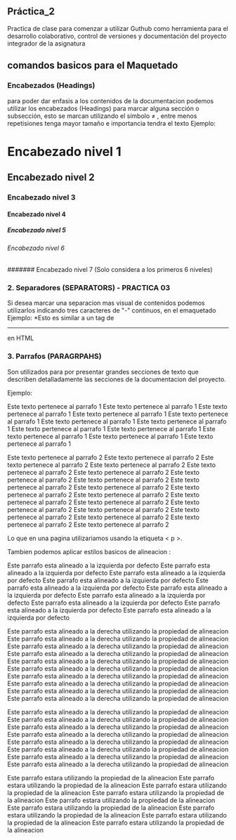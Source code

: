 ## Práctica_2
Practica de clase para comenzar a utilizar Guthub como herramienta para el desarrollo colaborativo, control de versiones y documentación del proyecto integrador de la asignatura 
## comandos basicos para el Maquetado

### Encabezados (Headings)
para poder dar enfasis a los contenidos de la documentacion podemos utilizar los encabezados (Headings)
para marcar alguna sección o subsección, esto se marcan utilizando el símbolo ≠ , entre menos repetisiones tenga mayor tamaño e importancia tendra el texto
Ejemplo:
# Encabezado nivel 1
## Encabezado nivel 2
### Encabezado nivel 3
#### Encabezado nivel 4
##### Encabezado nivel 5
###### Encabezado nivel 6
####### Encabezado nivel 7 (Solo considera a los primeros 6 niveles)

### 2. Separadores (SEPARATORS) - PRACTICA 03
Si desea marcar una separacion mas visual de contenidos podemos utilizarlos indicando tres caracteres de "-"
continuos, en el emaquetado
Ejemplo:
*Esto es similar a un tag de <HR> en HTML
### 3. Parrafos (PARAGRPAHS)

Son utilizados para por presentar grandes secciones de texto que describen detalladamente las secciones de la documentacion del proyecto.

Ejemplo:


Este texto pertenece al parrafo 1 Este texto pertenece al parrafo 1 Este texto pertenece al parrafo 1 Este texto pertenece al parrafo 1
Este texto pertenece al parrafo 1 Este texto pertenece al parrafo 1 Este texto pertenece al parrafo 1 Este texto pertenece al parrafo 1
Este texto pertenece al parrafo 1 Este texto pertenece al parrafo 1 Este texto pertenece al parrafo 1 Este texto pertenece al parrafo 1

Este texto pertenece al parrafo 2 Este texto pertenece al parrafo 2 Este texto pertenece al parrafo 2 Este texto pertenece al parrafo 2
Este texto pertenece al parrafo 2 Este texto pertenece al parrafo 2 Este texto pertenece al parrafo 2 Este texto pertenece al parrafo 2
Este texto pertenece al parrafo 2 Este texto pertenece al parrafo 2 Este texto pertenece al parrafo 2 Este texto pertenece al parrafo 2
Este texto pertenece al parrafo 2 Este texto pertenece al parrafo 2 Este texto pertenece al parrafo 2 Este texto pertenece al parrafo 2
Este texto pertenece al parrafo 2 Este texto pertenece al parrafo 2 Este texto pertenece al parrafo 2 Este texto pertenece al parrafo 2

Lo que en una pagina utilizariamos usando la etiqueta < p >.

Tambien podemos aplicar estilos basicos de alineacion :

Este parrafo esta alineado a la izquierda por defecto Este parrafo esta alineado a la izquierda por defecto 
Este parrafo esta alineado a la izquierda por defecto Este parrafo esta alineado a la izquierda por defecto 
Este parrafo esta alineado a la izquierda por defecto Este parrafo esta alineado a la izquierda por defecto 
Este parrafo esta alineado a la izquierda por defecto Este parrafo esta alineado a la izquierda por defecto 
Este parrafo esta alineado a la izquierda por defecto Este parrafo esta alineado a la izquierda por defecto 

<p aling="rigth">
Este parrafo esta alineado a la derecha utilizando la propiedad de alineacion Este parrafo esta alineado a la derecha utilizando la propiedad de alineacion
Este parrafo esta alineado a la derecha utilizando la propiedad de alineacion Este parrafo esta alineado a la derecha utilizando la propiedad de alineacion
Este parrafo esta alineado a la derecha utilizando la propiedad de alineacion Este parrafo esta alineado a la derecha utilizando la propiedad de alineacion
Este parrafo esta alineado a la derecha utilizando la propiedad de alineacion Este parrafo esta alineado a la derecha utilizando la propiedad de alineacion
Este parrafo esta alineado a la derecha utilizando la propiedad de alineacion Este parrafo esta alineado a la derecha utilizando la propiedad de alineacion </p>

<p aling= "center">
Este parrafo esta alineado a la derecha utilizando la propiedad de alineacion Este parrafo esta alineado a la derecha utilizando la propiedad de alineacion
Este parrafo esta alineado a la derecha utilizando la propiedad de alineacion Este parrafo esta alineado a la derecha utilizando la propiedad de alineacion
Este parrafo esta alineado a la derecha utilizando la propiedad de alineacion Este parrafo esta alineado a la derecha utilizando la propiedad de alineacion
Este parrafo esta alineado a la derecha utilizando la propiedad de alineacion Este parrafo esta alineado a la derecha utilizando la propiedad de alineacion </p>

<p aling= "justify">
Este parrafo estara utilizando la propiedad de la alineacion Este parrafo estara utilizando la propiedad de la alineacion  Este parrafo estara utilizando la propiedad de la alineacion  
Este parrafo estara utilizando la propiedad de la alineacion Este parrafo estara utilizando la propiedad de la alineacion  Este parrafo estara utilizando la propiedad de la alineacion  
Este parrafo estara utilizando la propiedad de la alineacion Este parrafo estara utilizando la propiedad de la alineacion  Este parrafo estara utilizando la propiedad de la alineacion  </p>


